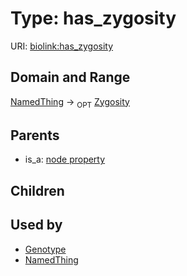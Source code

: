 
# Type: has_zygosity




URI: [biolink:has_zygosity](https://w3id.org/biolink/vocab/has_zygosity)


## Domain and Range

[NamedThing](NamedThing.md) ->  <sub>OPT</sub> [Zygosity](Zygosity.md)

## Parents

 *  is_a: [node property](node_property.md)

## Children


## Used by

 * [Genotype](Genotype.md)
 * [NamedThing](NamedThing.md)
